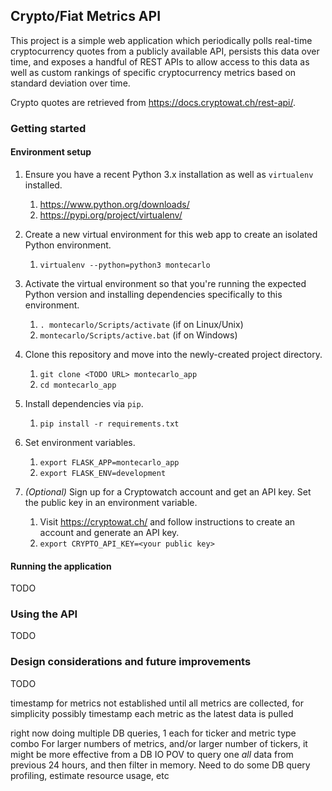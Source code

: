 ## Crypto/Fiat Metrics API
This project is a simple web application which periodically polls real-time cryptocurrency quotes from a publicly
available API, persists this data over time, and exposes a handful of REST APIs to allow access to this data as well
as custom rankings of specific cryptocurrency metrics based on standard deviation over time.

Crypto quotes are retrieved from https://docs.cryptowat.ch/rest-api/.

### Getting started

#### Environment setup

1. Ensure you have a recent Python 3.x installation as well as `virtualenv` installed.
    1. https://www.python.org/downloads/
    2. https://pypi.org/project/virtualenv/


2. Create a new virtual environment for this web app to create an isolated Python environment.
    1. `virtualenv --python=python3 montecarlo`


3. Activate the virtual environment so that you're running the expected Python version and installing dependencies
   specifically to this environment.
    1. `. montecarlo/Scripts/activate` (if on Linux/Unix)
    2. `montecarlo/Scripts/active.bat` (if on Windows)


4. Clone this repository and move into the newly-created project directory.
    1. `git clone <TODO URL> montecarlo_app`
    2. `cd montecarlo_app`


5. Install dependencies via `pip`.
    1. `pip install -r requirements.txt`


6. Set environment variables.
    1. `export FLASK_APP=montecarlo_app`
    2. `export FLASK_ENV=development`


7. *(Optional)* Sign up for a Cryptowatch account and get an API key. Set the public key in an environment variable.
    1. Visit https://cryptowat.ch/ and follow instructions to create an account and generate an API key.
    2. `export CRYPTO_API_KEY=<your public key>`


#### Running the application

TODO


### Using the API

TODO


### Design considerations and future improvements

TODO

timestamp for metrics not established until all metrics are collected, for simplicity
possibly timestamp each metric as the latest data is pulled

right now doing multiple DB queries, 1 each for ticker and metric type combo
For larger numbers of metrics, and/or larger number of tickers, it might be more effective
from a DB IO POV to query one *all* data from previous 24 hours, and then filter in memory.
Need to do some DB query profiling, estimate resource usage, etc